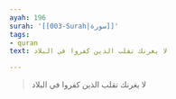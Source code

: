 ```yaml
---
ayah: 196
surah: '[[003-Surah|سورة]]'
tags:
- quran
text: لا يغرنك تقلب الذين كفروا في البلاد

---
```

> لا يغرنك تقلب الذين كفروا في البلاد
